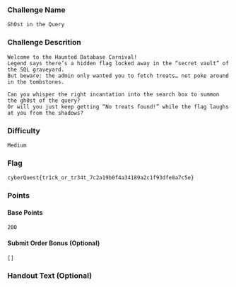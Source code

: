 ### Challenge Name
```
Gh0st in the Query
```

### Challenge Descrition
```
Welcome to the Haunted Database Carnival!
Legend says there’s a hidden flag locked away in the “secret vault” of the SQL graveyard.  
But beware: the admin only wanted you to fetch treats… not poke around in the tombstones. 

Can you whisper the right incantation into the search box to summon the gh0st of the query?  
Or will you just keep getting “No treats found!” while the flag laughs at you from the shadows?
```

### Difficulty
```
Medium
```

### Flag
```
cyberQuest{tr1ck_or_tr34t_7c2a19b0f4a34189a2c1f93dfe8a7c5e}
```

### Points
#### Base Points
```
200
```

#### Submit Order Bonus (Optional)
```
[]
```

### Handout Text (Optional)
```
```
